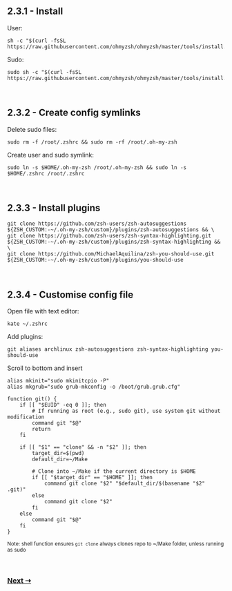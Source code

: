 ## 2.3.1 - Install

User:

```
sh -c "$(curl -fsSL https://raw.githubusercontent.com/ohmyzsh/ohmyzsh/master/tools/install.sh)"
```

Sudo:

```
sudo sh -c "$(curl -fsSL https://raw.githubusercontent.com/ohmyzsh/ohmyzsh/master/tools/install.sh)"
```

<br/>
 
## 2.3.2 - Create config symlinks

Delete sudo files:

```
sudo rm -f /root/.zshrc && sudo rm -rf /root/.oh-my-zsh
```

Create user and sudo symlink:

```
sudo ln -s $HOME/.oh-my-zsh /root/.oh-my-zsh && sudo ln -s $HOME/.zshrc /root/.zshrc
```

<br/>
 
## 2.3.3 - Install plugins

```
git clone https://github.com/zsh-users/zsh-autosuggestions ${ZSH_CUSTOM:-~/.oh-my-zsh/custom}/plugins/zsh-autosuggestions && \
git clone https://github.com/zsh-users/zsh-syntax-highlighting.git ${ZSH_CUSTOM:-~/.oh-my-zsh/custom}/plugins/zsh-syntax-highlighting && \
git clone https://github.com/MichaelAquilina/zsh-you-should-use.git ${ZSH_CUSTOM:-~/.oh-my-zsh/custom}/plugins/you-should-use

```

<br/>
 
## 2.3.4 - Customise config file

Open file with text editor:

```
kate ~/.zshrc
```

Add plugins:

```
git aliases archlinux zsh-autosuggestions zsh-syntax-highlighting you-should-use
```

Scroll to bottom and insert

```
alias mkinit="sudo mkinitcpio -P"
alias mkgrub="sudo grub-mkconfig -o /boot/grub.grub.cfg"

function git() {
    if [[ "$EUID" -eq 0 ]]; then
        # If running as root (e.g., sudo git), use system git without modification
        command git "$@"
        return
    fi

    if [[ "$1" == "clone" && -n "$2" ]]; then
        target_dir=$(pwd)
        default_dir=~/Make

        # Clone into ~/Make if the current directory is $HOME
        if [[ "$target_dir" == "$HOME" ]]; then
            command git clone "$2" "$default_dir/$(basename "$2" .git)"
        else
            command git clone "$2"
        fi
    else
        command git "$@"
    fi
}
```

<sub> Note: shell function ensures `git clone` always clones repo to ~/Make folder, unless running as sudo </sub>

<br/>
 
### [Next ⇢](2.4%20-%20Install%20yay%20and%20packages.md)
